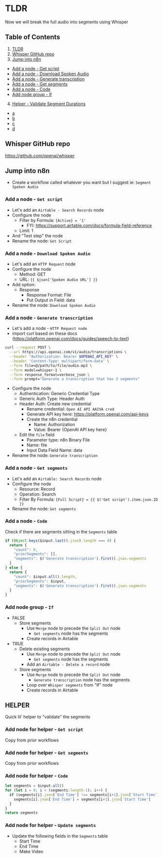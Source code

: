 # TLDR

Now we will break the full audio into segments using Whisper

## Table of Contents

1. [TLDR](#tldr)
2. [Whisper GitHub repo](#whisper-github-repo)
3. [Jump into n8n](#jump-into-n8n)
  - [Add a node - Get script](#add-a-node---get-script)
  - [Add a node - Download Spoken Audio](#add-a-node---download-spoken-audio)
  - [Add a node - Generate transcription](#add-a-node---generate-transcription)
  - [Add a node - Get segments](#add-a-node---get-segments)
  - [Add a node - Code](#add-a-node---code)
  - [Add node group - If](#add-node-group---if)
4. [Helper - Validate Segment Durations](#helper)
  - [a](#add-node-for-helper---get-script)
  - [b](#add-node-for-helper---get-segments)
  - [c](#add-node-for-helper---code)
  - [d](#add-node-for-helper---update-segments)

## Whisper GitHub repo

https://github.com/openai/whisper

## Jump into n8n

- Create a workflow called whatever you want but I suggest ie: `Segment Spoken Audio`

### Add a node - `Get script`

- Let's add an `Airtable - Search Records` node
- Configure the node
  - Filter by Formula: `{Active} = '1'`
    - FYI: https://support.airtable.com/docs/formula-field-reference
  - Limit: 1
- And "Test step" the node
- Rename the node: `Get Script`

### Add a node - `Download Spoken Audio`

- Let's add an `HTTP Request` node
- Configure the node
  - Method: GET
  - URL: `{{ $json['Spoken Audio URL'] }}`
- Add option:
  - Response
    - Response Format: File
    - Put Output in Field: data
- Rename the node: `Download Spoken Audio`

### Add a node - `Generate transcription`

- Let's add a node - `HTTP Request node`
- import curl based on these docs (https://platform.openai.com/docs/guides/speech-to-text)
```sh
curl --request POST \
  --url https://api.openai.com/v1/audio/transcriptions \
  --header "Authorization: Bearer $OPENAI_API_KEY" \
  --header 'Content-Type: multipart/form-data' \
  --form file=@/path/to/file/audio.mp3 \
  --form model=whisper-1 \
  --form response_format=verbose_json \
  --form prompt="Generate a transcription that has 3 segments"
```
- Configure the node
  - Authentication: Generic Credential Type
  - Generic Auth Type: Header Auth
  - Header Auth: Create new credential
    - Rename credential: `Open AI API AAIVA cred`
    - Generate API key here: https://platform.openai.com/api-keys
    - Create the n8n credential
      - Name: Authorization
      - Value: Bearer {OpenAI API key here}
  - Edit the `file` field
    - Parameter type: n8n Binary File
    - Name: file
    - Input Data Field Name: data
- Rename the node: `Generate transcription`

### Add a node - `Get segments`

- Let's add an `Airtable: Search Records` node
- Configure the node
  - Resource: Record
  - Operation: Search
  - Filter By Formula: `{Full Script} = {{ $('Get script').item.json.ID }}`
- Rename the node: `Get segments`

### Add a node - `Code`

Check if there are segments sitting in the `Segments` table

```js
if (Object.keys($input.last().json).length === 0) {
  return {
    "count": 0,
    "priorSegments": [],
    "segments": $('Generate transcription').first().json.segments
  }
} else {
  return {
    "count": $input.all().length,
    "priorSegments": $input,
    "segments": $('Generate transcription').first().json.segments
  }
}
```

### Add node group - `If`

- FALSE
  - Store segments
    - Use `Merge` node to precede the `Split Out` node
      - `Get segments` node has the segments
    - Create records in Airtable
- TRUE
  - Delete existing segments
    - Use `Merge` node to precede the `Split Out` node
      - `Get segments` node has the segments
    - Add an `Airtable - Delete a record` node
  - Store segments
    - Use `Merge` node to precede the `Split Out` node
      - `Generate transcription` node has the segments 
    - Loop over `Whisper segments` from "If" node
    - Create records in Airtable

## HELPER

Quick lil' helper to "validate" the segments

### Add node for helper - `Get script`

Copy from prior workflows

### Add node for helper - `Get segments`

Copy from prior workflows

### Add node for helper - `Code`

```js
let segments = $input.all()
for (let i = 0; i < (segments.length-1); i++) {
  if (segments[i].json['End Time'] !== segments[i+1].json['Start Time']) {
    segments[i].json['End Time'] = segments[i+1].json['Start Time']
  }
}
return segments
```

### Add node for helper - `Update segments`

- Update the following fields in the `Segments` table
  - Start Time
  - End Time
  - Make Video
  
